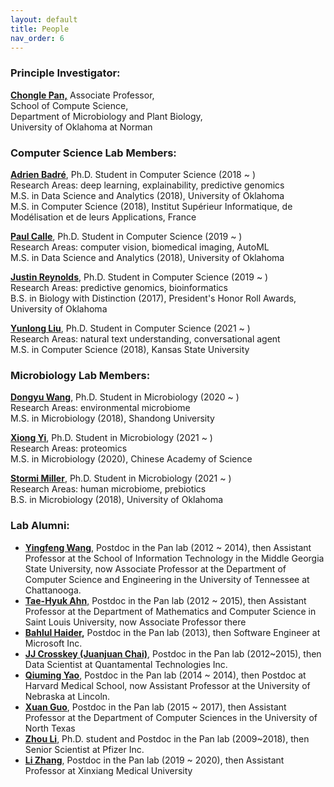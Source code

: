 ```yaml
---
layout: default
title: People
nav_order: 6
---
```


### **Principle Investigator:**

[**Chongle Pan,**](https://github.com/chonglepan) Associate Professor,  
School of Compute Science,  
Department of Microbiology and Plant Biology,  
University of Oklahoma at Norman  

### **Computer Science Lab Members:**

[**Adrien Badré**](https://github.com/adbadre), Ph.D. Student in Computer Science (2018 ~ )  
Research Areas: deep learning, explainability, predictive genomics  
M.S. in Data Science and Analytics (2018), University of Oklahoma  
M.S. in Computer Science (2018), Institut Supérieur Informatique, de Modélisation et de leurs Applications, France

[**Paul Calle**](https://github.com/pcallec), Ph.D. Student in Computer Science (2019 ~ )  
Research Areas: computer vision, biomedical imaging, AutoML  
M.S. in Data Science and Analytics (2018), University of Oklahoma

[**Justin Reynolds**](https://github.com/jcreyn), Ph.D. Student in Computer Science (2019 ~ )  
Research Areas: predictive genomics, bioinformatics  
B.S. in Biology with Distinction (2017), President's Honor Roll Awards, University of Oklahoma

[**Yunlong Liu**](https://github.com/Alex-ylliu), Ph.D. Student in Computer Science (2021 ~ )  
Research Areas: natural text understanding, conversational agent  
M.S. in Computer Science (2018), Kansas State University

### **Microbiology Lab Members:**

[**Dongyu Wang**](https://github.com/dywang0323), Ph.D. Student in Microbiology (2020 ~ )   
Research Areas: environmental microbiome  
M.S. in Microbiology (2018), Shandong University
 
[**Xiong Yi**](https://github.com/thepanlab), Ph.D. Student in Microbiology (2021 ~ )  
Research Areas: proteomics  
M.S. in Microbiology (2020), Chinese Academy of Science

[**Stormi Miller**](https://github.com/thepanlab), Ph.D. Student in Microbiology (2021 ~ )  
Research Areas: human microbiome, prebiotics  
B.S. in Microbiology (2018), University of Oklahoma

### **Lab Alumni:**

  * [**Yingfeng Wang**](http://www.yingfengwang.org/), Postdoc in the Pan lab (2012 ~ 2014), then Assistant Professor at the School of Information Technology in the Middle Georgia State University, now Associate Professor at the Department of Computer Science and Engineering in the University of Tennessee at Chattanooga.
  * [**Tae-Hyuk Ahn**,](http://cs.slu.edu/people/ahnt) Postdoc in the Pan lab (2012 ~ 2015), then Assistant Professor at the Department of Mathematics and Computer Science in Saint Louis University, now Associate Professor there
  * [**Bahlul Haider**](https://www.linkedin.com/in/bahlulhaider)**,** Postdoc in the Pan lab (2013), then Software Engineer at Microsoft Inc.
  * [**JJ Crosskey (Juanjuan Chai)**](https://www.linkedin.com/in/jjcrosskey), Postdoc in the Pan lab (2012~2015), then Data Scientist at Quantamental Technologies Inc.
  * [**Qiuming Yao**](https://www.linkedin.com/in/qiuming-yao-76005438), Postdoc in the Pan lab (2014 ~ 2014), then Postdoc at Harvard Medical School, now Assistant Professor at the University of Nebraska at Lincoln.
  * [**Xuan Guo**](https://www.linkedin.com/in/xuan-guo-7b590886), Postdoc in the Pan lab (2015 ~ 2017), then Assistant Professor at the Department of Computer Sciences in the University of North Texas
  * [**Zhou Li**](https://scholar.google.com/citations?hl=en&user=-IOfp1gAAAAJ&view_op=list_works&sortby=pubdate), Ph.D. student and Postdoc in the Pan lab (2009~2018), then Senior Scientist at Pfizer Inc.
  * [**Li Zhang**](https://github.com/lizhang12), Postdoc in the Pan lab (2019 ~ 2020), then Assistant Professor at Xinxiang Medical University
